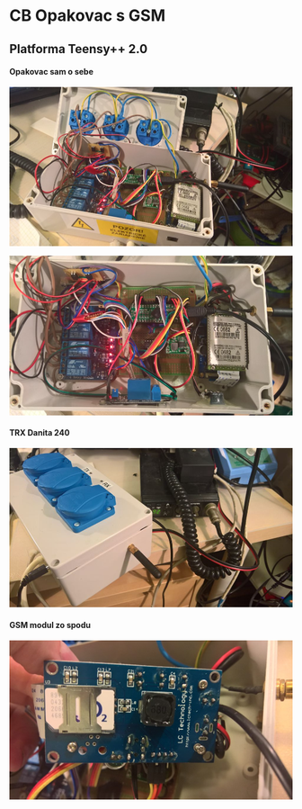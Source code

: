 # CB Opakovac s GSM

## Platforma Teensy++ 2.0

#### Opakovac sam o sebe
![Opakovac 1](pics/repeater1.jpg)

![Opakovac 2](pics/repeater2.jpg)

#### TRX Danita 240
![TRX](pics/trx.jpg)

#### GSM modul zo spodu
![GSM Modul](pics/gsm.jpg)